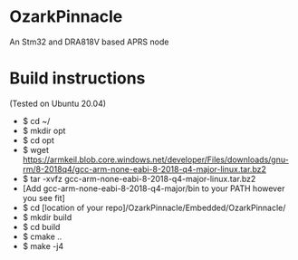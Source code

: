 # OzarkPinnacle
An Stm32 and DRA818V based APRS node

# Build instructions
(Tested on Ubuntu 20.04)
* $ cd ~/
* $ mkdir opt
* $ cd opt
* $ wget https://armkeil.blob.core.windows.net/developer/Files/downloads/gnu-rm/8-2018q4/gcc-arm-none-eabi-8-2018-q4-major-linux.tar.bz2
* $ tar -xvfz gcc-arm-none-eabi-8-2018-q4-major-linux.tar.bz2
* [Add gcc-arm-none-eabi-8-2018-q4-major/bin to your PATH however you see fit]
* $ cd [location of your repo]/OzarkPinnacle/Embedded/OzarkPinnacle/
* $ mkdir build
* $ cd build
* $ cmake ..
* $ make -j4